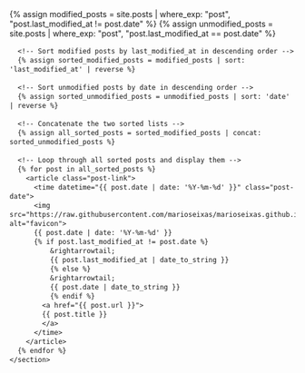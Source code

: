 <body>
  <main class="tags-page">
    <section>
      <!-- Separate posts where last_modified_at is different from date -->
      {% assign modified_posts = site.posts | where_exp: "post", "post.last_modified_at != post.date" %}
      {% assign unmodified_posts = site.posts | where_exp: "post", "post.last_modified_at == post.date" %}
      
      <!-- Sort modified posts by last_modified_at in descending order -->
      {% assign sorted_modified_posts = modified_posts | sort: 'last_modified_at' | reverse %}
      
      <!-- Sort unmodified posts by date in descending order -->
      {% assign sorted_unmodified_posts = unmodified_posts | sort: 'date' | reverse %}
      
      <!-- Concatenate the two sorted lists -->
      {% assign all_sorted_posts = sorted_modified_posts | concat: sorted_unmodified_posts %}
      
      <!-- Loop through all sorted posts and display them -->
      {% for post in all_sorted_posts %}
        <article class="post-link">
          <time datetime="{{ post.date | date: '%Y-%m-%d' }}" class="post-date">
          <img src="https://raw.githubusercontent.com/marioseixas/marioseixas.github.io/main/assets/gold.ico" alt="favicon">
          {{ post.date | date: '%Y-%m-%d' }}
          {% if post.last_modified_at != post.date %}
              &rightarrowtail;
              {{ post.last_modified_at | date_to_string }}
              {% else %}
              &rightarrowtail;
              {{ post.date | date_to_string }}
              {% endif %}            
            <a href="{{ post.url }}">
            {{ post.title }}
            </a>
          </time>
        </article>
      {% endfor %}
    </section>
  </main>
</body>
